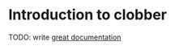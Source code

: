 # Introduction to clobber

TODO: write [great documentation](http://jacobian.org/writing/great-documentation/what-to-write/)
